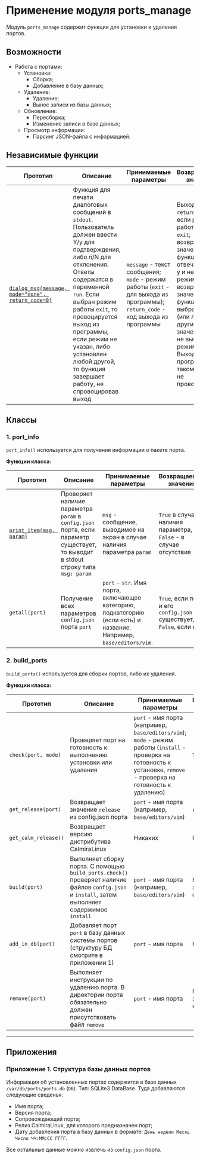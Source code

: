 # Применение модуля ports_manage

Модуль `ports_manage` содержит функции для установки и удаления портов.

## Возможности

* Работа с портами:
    * Установка:
        * Сборка;
        * Добавление в базу данных;
    * Удаление:
        * Удаление;
        * Вынос записи из базы данных;
    * Обновление:
        * Пересборка;
        * Изменение записи в базе данных;
    * Просмотр информации:
        * Парсинг JSON-файла с информацией.

## Независимые функции

| Прототип | Описание | Принимаемые параметры | Возвращаемые значения |
|----------|----------|-----------------------|-----------------------|
| [`dialog_msg(message, mode="none", return_code=0)`](../ports_manage/functions/dialog_msg/) | Функция для печати диалоговых сообщений в `stdout`. Пользователь должен ввести Y/y для подтверждения, либо n/N для отклонения. Ответы содержатся в переменной `run`. Если выбран режим работы `exit`, то провоцируется выход из программы, если режим не указан, либо установлен любой другой, то функция завершает работу, не спровоцировав выход | `message` - текст сообщения; `mode` - режим работы (`exit` - для выхода из программы); `return_code` - код выхода из программы | Выход с кодом `return_code`, если режим работы (`mode`) = `exit`; возвращение значения `True` функции, если отвечено Y или y и не выбран режим `exit`, возвращение значения `False` функции, если выбрано N/n (или любые другие значения `run`) и не выбран режим `exit`. Выход из программы, в таком случае, не провоцируется |

## Классы

### 1. port_info

`port_info()` используется для получения информации о пакете порта.

**Функции класса:**

| Прототип | Описание | Принимаемые параметры | Возвращаемые значения |
|----------|----------|-----------------------|-----------------------|
| [`print_item(msg, param)`](../ports_manage/classes/port_info/print_item/) | Проверяет наличие параметра `param` в `config.json` порта, если параметр существует, то выводит в stdout строку типа `msg: param` | `msg` - сообщение, выводимое на экран в случае наличия параметра `param` | `True` в случае наличия параметра, `False` - в случае отсутствия |
| `getall(port)` | Получение всех параметров `config.json` порта `port` | `port` - `str`. Имя порта, включающее категорию, подкатегорию (если есть) и название. Например, `base/editors/vim`. | `True`, если порт и его `config.json` существует, `False`, если нет |

### 2. build_ports

`build_ports()` используется для сборки портов, либо их удаления.

**Функции класса:**

| Прототип | Описание | Принимаемые параметры | Возвращаемые значения |
|----------|----------|-----------------------|-----------------------|
| `check(port, mode)` | Проверяет порт на готовность к выполнению установки или удаления | `port` - имя порта (например, `base/editors/vim`); `mode` - режим работы (`install` - проверка на готовность к установке, `remove` - проверка на готовность к удалению) | `True`/`False` |
| `get_release(port)` | Возвращает значение `release` из config.json порта | `port` - имя порта (например, `base/editors/vim`) | `relese` - str |
| `get_calm_release()` | Возвращает версию дистрибутива CalmiraLinux | Никаких | Никаких |
| `build(port)` | Выполняет сборку порта. С помощью `build_ports.check()` проверяет наличие файлов `config.json` и `install`, затем выполняет содержимое `install` | `port` - имя порта (например, `base/editors/vim`) | Код завершения скрипта `install` |
| `add_in_db(port)` | Добавляет порт `port` в базу данных системы портов (структуру БД смотрите в приложении 1) | `port` - имя порта | Никаких |
| `remove(port)` | Выполняет инструкции по удалению порта. В директории порта обязательно должен присутствовать файл `remove` | `port` - имя порта | Код завершения скрипта `remove` |

***

## Приложения

### Приложение 1. Структура базы данных портов

Информация об установленных портах содержится в базе данных `/var/db/ports/ports.db` (`DB`). Тип: SQLite3 DataBase. Туда добавляются следующие сведенья:

- Имя порта;
- Версия порта;
- Сопровождающий порта;
- Релиз CalmiraLinux, для которого предназначен порт;
- Дату добавления порта в базу данных в формате: `День недели Месяц Число ЧЧ:ММ:СС ГГГГ`.

Все остальные данные можно извлечь из `config.json` порта.